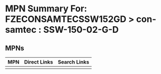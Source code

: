 



# MPN Summary For: FZECONSAMTECSSW152GD > con-samtec : SSW-150-02-G-D

## MPNs
  

|MPN|Direct Links|Search Links|
| :--- | :--- | :--- |
||||
